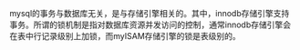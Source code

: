 mysql的事务与数据库无关，是与存储引擎相关的。其中，innodb存储引擎支持事务。所谓的锁机制是指对数据库资源并发访问的控制，通常innodb存储引擎会在表中行记录级别上加锁，而myISAM存储引擎的锁是表级别的。



